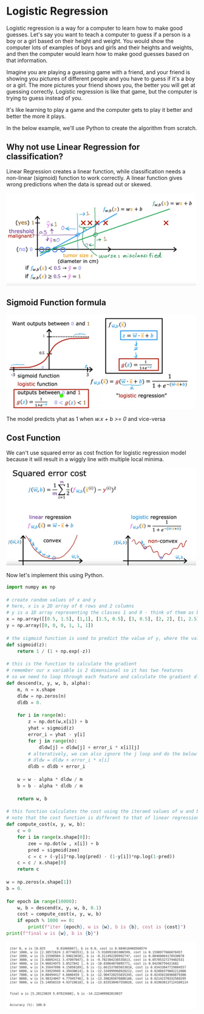 # Logistic Regression
<p>
Logistic regression is a way for a computer to learn how to make good guesses. Let's say you want to teach a computer to guess if a person is a boy or a girl based on their height and weight. You would show the computer lots of examples of boys and girls and their heights and weights, and then the computer would learn how to make good guesses based on that information.
</p>
<p>
Imagine you are playing a guessing game with a friend, and your friend is showing you pictures of different people and you have to guess if it's a boy or a girl. The more pictures your friend shows you, the better you will get at guessing correctly. Logistic regression is like that game, but the computer is trying to guess instead of you.
</p>
<p>
It's like learning to play a game and the computer gets to play it better and better the more it plays.
</p>
<p>
In the below example, we'll use Python to create the algorithm from scratch.
</p>


## Why not use Linear Regression for classification?

Linear Regression creates a linear function, while classification needs a non-linear (sigmoid) function to work correctly. 
A linear function gives wrong predictions when the data is spread out or skewed.

<img src="Img1.png" width=500>


## Sigmoid Function formula
<img src="Img2.png" width=500>

The model predicts yhat as 1 when _w.x + b >= 0_ and vice-versa

## Cost Function
We can't use squared error as cost fnction for logistic regression model because it will result in a wiggly line with multiple local minima. 

<img src="Img3.png" width=500>

Now let's implement this using Python. 

```python
import numpy as np

# create random values of x and y 
# here, x is a 2D array of 6 rows and 2 columns 
# y is a 1D array representing the classes 1 and 0 - think of them as boy or not boy
x = np.array([[0.5, 1.5], [1,1], [1.5, 0.5], [3, 0.5], [2, 2], [1, 2.5]])
y = np.array([0, 0, 0, 1, 1, 1])

# the sigmoid function is used to predict the value of y, where the value of z is the same as the prediction we use in linear regression i.e. z = w*x+b
def sigmoid(z):
    return 1 / (1 + np.exp(-z))

# this is the function to calculate the gradient
# remember our x variable is 2 dimensional so it has two features
# so we need to loop through each feature and calculate the gradient dldw for both features
def descend(x, y, w, b, alpha):
    m, n = x.shape
    dldw = np.zeros(n)
    dldb = 0.

    for i in range(m):
        z = np.dot(w,x[i]) + b
        yhat = sigmoid(z)
        error_i = yhat - y[i]
        for j in range(n):
            dldw[j] = dldw[j] + error_i * x[i][j]
        # alteratively, we can also ignore the j loop and do the below 
        # dldw = dldw + error_i * x[i]
        dldb = dldb + error_i
    
    w = w - alpha * dldw / m
    b = b - alpha * dldb / m

    return w, b 

# this function calculates the cost using the iteraed values of w and b
# note that the cost function is different to that of linear regression (as explained in the screenshot above)
def compute_cost(x, y, w, b):
    c = 0
    for i in range(x.shape[0]):
        zee = np.dot(w , x[i]) + b
        pred = sigmoid(zee)
        c = c + (-y[i]*np.log(pred) - (1-y[i])*np.log(1-pred))
    c = c / x.shape[0]
    return c

w = np.zeros(x.shape[1])
b = 0.

for epoch in range(10000):
    w, b = descend(x, y, w, b, 0.1)
    cost = compute_cost(x, y, w, b)
    if epoch % 1000 == 0:
        print(f"iter {epoch}, w is {w}, b is {b}, cost is {cost}")
print(f"final w is {w}, b is {b}")
```
<img src="log reg result.png" width=500>
